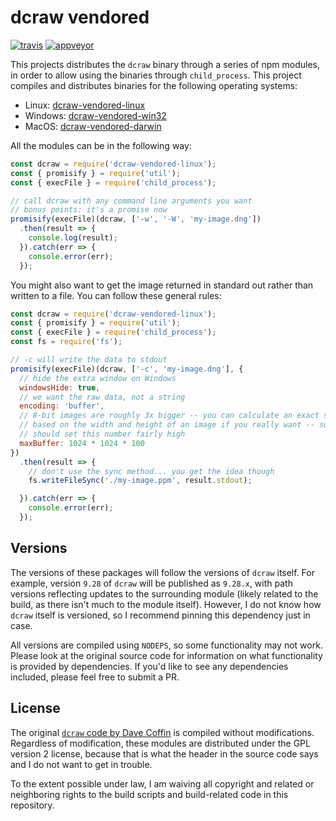 # dcraw vendored

[![travis][travis.svg]][travis.link]
[![appveyor][appveyor.svg]][appveyor.link]

[travis.svg]: https://travis-ci.org/catdad-experiments/dcraw-vendored.svg?branch=master
[travis.link]: https://travis-ci.org/catdad-experiments/dcraw-vendored
[appveyor.svg]: https://ci.appveyor.com/api/projects/status/github/catdad-experiments/dcraw-vendored?branch=master&svg=true
[appveyor.link]: https://ci.appveyor.com/project/catdad/dcraw-vendored

This projects distributes the `dcraw` binary through a series of npm modules, in order to allow using the binaries through `child_process`. This project compiles and distributes binaries for the following operating systems:

* Linux: [dcraw-vendored-linux](https://www.npmjs.com/package/dcraw-vendored-linux)
* Windows: [dcraw-vendored-win32](https://www.npmjs.com/package/dcraw-vendored-win32)
* MacOS: [dcraw-vendored-darwin](https://www.npmjs.com/package/dcraw-vendored-darwin)

All the modules can be in the following way:

```javascript
const dcraw = require('dcraw-vendored-linux');
const { promisify } = require('util');
const { execFile } = require('child_process');

// call dcraw with any command line arguments you want
// bonus points: it's a promise now
promisify(execFile)(dcraw, ['-w', '-W', 'my-image.dng'])
  .then(result => {
    console.log(result);
  }).catch(err => {
    console.error(err);
  });
```

You might also want to get the image returned in standard out rather than written to a file. You can follow these general rules:

```javascript
const dcraw = require('dcraw-vendored-linux');
const { promisify } = require('util');
const { execFile } = require('child_process');
const fs = require('fs');

// -c will write the data to stdout
promisify(execFile)(dcraw, ['-c', 'my-image.dng'], {
  // hide the extra window on Windows
  windowsHide: true,
  // we want the raw data, not a string
  encoding: 'buffer',
  // 8-bit images are roughly 3x bigger -- you can calculate an exact size
  // based on the width and height of an image if you really want -- so you
  // should set this number fairly high
  maxBuffer: 1024 * 1024 * 100
})
  .then(result => {
    // don't use the sync method... you get the idea though
    fs.writeFileSync('./my-image.ppm', result.stdout);

  }).catch(err => {
    console.error(err);
  });
```

## Versions

The versions of these packages will follow the versions of `dcraw` itself. For example, version `9.28` of `dcraw` will be published as `9.28.x`, with path versions reflecting updates to the surrounding module (likely related to the build, as there isn't much to the module itself). However, I do not know how `dcraw` itself is versioned, so I recommend pinning this dependency just in case.

All versions are compiled using `NODEPS`, so some functionality may not work. Please look at the original source code for information on what functionality is provided by dependencies. If you'd like to see any dependencies included, please feel free to submit a PR.

## License

The original [`dcraw` code by Dave Coffin](https://www.cybercom.net/~dcoffin/dcraw/) is compiled without modifications. Regardless of modification, these modules are distributed under the GPL version 2 license, because that is what the header in the source code says and I do not want to get in trouble.

To the extent possible under law, I am waiving all copyright and related or neighboring rights to the build scripts and build-related code in this repository.
